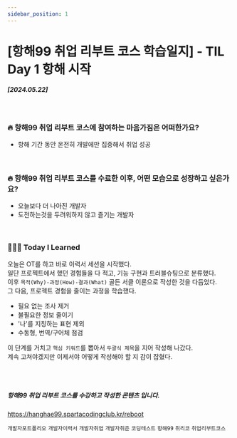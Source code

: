 ```yaml
---
sidebar_position: 1
---
```

# [항해99 취업 리부트 코스 학습일지] - TIL Day 1 항해 시작


##### [2024.05.22]

<br/>

### 🔥 항해99 취업 리부트 코스에 참여하는 마음가짐은 어떠한가요?
 - 항해 기간 동안 온전히 개발에만 집중해서 취업 성공 
  
<br/>

### 🔥 항해99 취업 리부트 코스를 수료한 이후, 어떤 모습으로 성장하고 싶은가요?

  - 오늘보다 더 나아진 개발자
  - 도전하는것을 두려워하지 않고 즐기는 개발자
  
<br/>

### 👩🏻‍💻 Today I Learned

  오늘은 OT를 하고 바로 이력서 세션을 시작했다. <br/>
  일단 프로젝트에서 했던 경험들을 다 적고, 기능 구현과 트러블슈팅으로 분류했다.<br/>
  이후 ```목적(Why)-과정(How)-결과(What)``` 골든 서클 이론으로 작성한 것을 다듬었다.<br/>
  그 다음, 프로젝트 경험을 줄이는 과정을 학습했다. <br/>

  - 필요 없는 조사 제거
  - 불필요한 정보 줄이기
  - '나'를 지칭하는 표현 제외
  - 수동형, 번역/구어체 점검

  이 단계를 거치고 ```핵심 키워드```를 뽑아서  ```두괄식 제목```을 지어 작성해 나갔다. <br/>
  계속 고쳐야겠지만 이제서야 어떻게 작성해야 할 지 감이 잡혔다.

<br/>



<br/>

##### 항해99 취업 리부트 코스를 수강하고 작성한 콘텐츠 입니다.
https://hanghae99.spartacodingclub.kr/reboot


```개발자포트폴리오``` ```개발자이력서``` ```개발자취업``` ```개발자취준``` ```코딩테스트``` ```항해99``` ```취리코``` ```취업리부트코스```